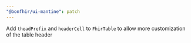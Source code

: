 ```yaml
---
"@bonfhir/ui-mantine": patch
---
```


Add `theadPrefix` and `headerCell` to `FhirTable` to allow more customization of the table header
